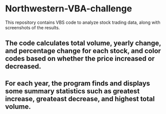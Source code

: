 # Northwestern-VBA-challenge
This repository contains VBS code to analyze stock trading data, along with screenshots of the results.
## The code calculates total volume, yearly change, and percentage change for each stock, and color codes based on whether the price increased or decreased.
## For each year, the program finds and displays some summary statistics such as greatest increase, greateast decrease, and highest total volume.

